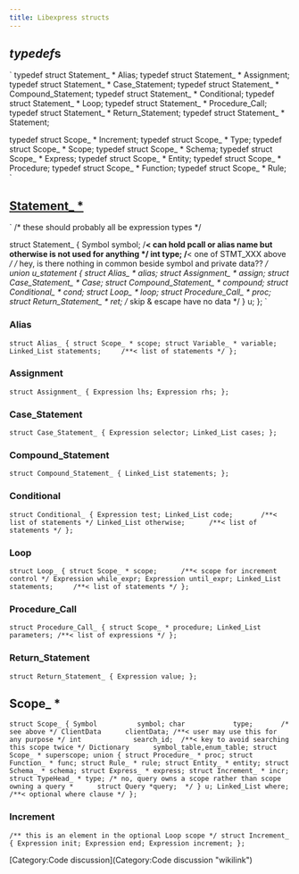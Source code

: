 ```yaml
---
title: Libexpress structs
---
```


*typedef*s
----------

`
typedef struct Statement_ * Alias;
typedef struct Statement_ * Assignment;
typedef struct Statement_ * Case_Statement;
typedef struct Statement_ * Compound_Statement;
typedef struct Statement_ * Conditional;
typedef struct Statement_ * Loop;
typedef struct Statement_ * Procedure_Call;
typedef struct Statement_ * Return_Statement;
typedef struct Statement_ * Statement;

typedef struct Scope_ *     Increment;
typedef struct Scope_ *     Type;
typedef struct Scope_ *     Scope;
typedef struct Scope_ *     Schema;
typedef struct Scope_ *     Express;
typedef struct Scope_ *     Entity;
typedef struct Scope_ *     Procedure;
typedef struct Scope_ *     Function;
typedef struct Scope_ *     Rule;
`

[Statement\_ \*](http://stepcode.org/doxygen/struct_statement__.html)
---------------------------------------------------------------------

`
/* these should probably all be expression types */

struct Statement_ {
    Symbol symbol;  /**< can hold pcall or alias name but otherwise is not used for anything */
    int type;   /**< one of STMT_XXX above */
    /* hey, is there nothing in common beside symbol and private data?? */
    union u_statement {
        struct Alias_     *     alias;
        struct Assignment_   *  assign;
        struct Case_Statement_   *  Case;
        struct Compound_Statement_ * compound;
        struct Conditional_  *  cond;
        struct Loop_      *     loop;
        struct Procedure_Call_   *  proc;
        struct Return_Statement_  * ret;
        /* skip & escape have no data */
    } u;
};
`

### Alias

` struct Alias_ {
    struct Scope_ * scope;
    struct Variable_ * variable;
    Linked_List statements;     /**< list of statements */
};
`

### Assignment

` struct Assignment_ {
    Expression lhs;
    Expression rhs;
};
`

### Case\_Statement

`
struct Case_Statement_ {
    Expression selector;
    Linked_List cases;
};
`

### Compound\_Statement

`
struct Compound_Statement_ {
    Linked_List statements;
};
`

### Conditional

`
struct Conditional_ {
    Expression test;
    Linked_List code;       /**< list of statements */
    Linked_List otherwise;      /**< list of statements */
};
`

### Loop

`
struct Loop_ {
    struct Scope_ * scope;      /**< scope for increment control */
    Expression while_expr;
    Expression until_expr;
    Linked_List statements;     /**< list of statements */
};
`

### Procedure\_Call

`
struct Procedure_Call_ {
    struct Scope_ * procedure;
    Linked_List parameters; /**< list of expressions */
};
`

### Return\_Statement

`
struct Return_Statement_ {
    Expression value;
};
`

Scope\_ \*
----------

`
struct Scope_ {
    Symbol          symbol;
    char            type;       /* see above */
    ClientData      clientData; /**< user may use this for any purpose */
    int             search_id;  /**< key to avoid searching this scope twice */
    Dictionary      symbol_table,enum_table;
    struct Scope_ * superscope;
    union {
        struct Procedure_ * proc;
        struct Function_ * func;
        struct Rule_ * rule;
        struct Entity_ * entity;
        struct Schema_ * schema;
        struct Express_ * express;
        struct Increment_ * incr;
        struct TypeHead_ * type;
        /* no, query owns a scope rather than scope owning a query
         *      struct Query *query;  */
    } u;
    Linked_List where;      /**< optional where clause */
};
`

### Increment

`
/** this is an element in the optional Loop scope */
struct Increment_ {
    Expression init;
    Expression end;
    Expression increment;
};
`

[Category:Code discussion](Category:Code discussion "wikilink")
